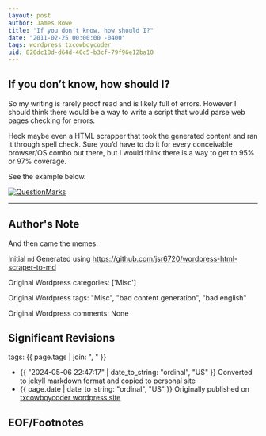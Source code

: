 ```yaml
---
layout: post
author: James Rowe
title: "If you don’t know, how should I?"
date: "2011-02-25 00:00:00 -0400"
tags: wordpress txcowboycoder
uid: 820dc18d-d64d-40c5-b3cf-79f96e12ba10
---
```



## If you don’t know, how should I?


So my writing is rarely proof read and is likely full of errors. However I should think there would be a way to write a script that would parse web pages checking for errors.


Heck maybe even a HTML scrapper that took the generated content and ran it through spell check. Sure you’d have to do it for every conceivable browser/OS combo out there, but I would think there is a way to get to 95% or 97% coverage.


See the example below.


[![](https://txcowboycoder.files.wordpress.com/2011/02/questionmarks.png?w=500&h=80 "QuestionMarks")](http://txcowboycoder.files.wordpress.com/2011/02/questionmarks.png)




---

## Author's Note

And then came the memes.

Initial `md` Generated using <https://github.com/jsr6720/wordpress-html-scraper-to-md>

Original Wordpress categories: ['Misc']

Original Wordpress tags: "Misc", "bad content generation", "bad english"

Original Wordpress comments: None

## Significant Revisions

tags: {{ page.tags | join: ", " }} <!-- todo move this somewhere -->

- {{ "2024-05-06 22:47:17" | date_to_string: "ordinal", "US" }} Converted to jekyll markdown format and copied to personal site
- {{ page.date | date_to_string: "ordinal", "US" }} Originally published on [txcowboycoder wordpress site](https://txcowboycoder.wordpress.com/2011/02/25/if-you-dont-know-how-should-i/)

## EOF/Footnotes

